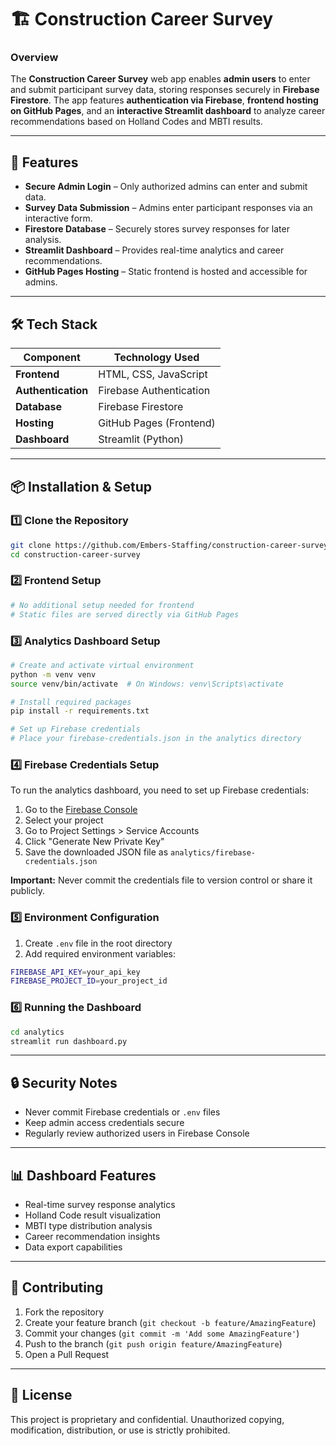 # 🏗️ Construction Career Survey  

### **Overview**  
The **Construction Career Survey** web app enables **admin users** to enter and submit participant survey data, storing responses securely in **Firebase Firestore**. The app features **authentication via Firebase**, **frontend hosting on GitHub Pages**, and an **interactive Streamlit dashboard** to analyze career recommendations based on Holland Codes and MBTI results.

---

## 🚀 **Features**  
- **Secure Admin Login** – Only authorized admins can enter and submit data.  
- **Survey Data Submission** – Admins enter participant responses via an interactive form.  
- **Firestore Database** – Securely stores survey responses for later analysis.  
- **Streamlit Dashboard** – Provides real-time analytics and career recommendations.  
- **GitHub Pages Hosting** – Static frontend is hosted and accessible for admins.  

---

## 🛠️ **Tech Stack**  
| Component         | Technology Used |
|------------------|----------------|
| **Frontend**     | HTML, CSS, JavaScript |
| **Authentication** | Firebase Authentication |
| **Database**     | Firebase Firestore |
| **Hosting**      | GitHub Pages (Frontend) |
| **Dashboard**    | Streamlit (Python) |

---

## 📦 **Installation & Setup**  
### **1️⃣ Clone the Repository**  
```sh
git clone https://github.com/Embers-Staffing/construction-career-survey.git
cd construction-career-survey
```

### **2️⃣ Frontend Setup**
```sh
# No additional setup needed for frontend
# Static files are served directly via GitHub Pages
```

### **3️⃣ Analytics Dashboard Setup**
```sh
# Create and activate virtual environment
python -m venv venv
source venv/bin/activate  # On Windows: venv\Scripts\activate

# Install required packages
pip install -r requirements.txt

# Set up Firebase credentials
# Place your firebase-credentials.json in the analytics directory
```

### **4️⃣ Firebase Credentials Setup**

To run the analytics dashboard, you need to set up Firebase credentials:

1. Go to the [Firebase Console](https://console.firebase.google.com)
2. Select your project
3. Go to Project Settings > Service Accounts
4. Click "Generate New Private Key"
5. Save the downloaded JSON file as `analytics/firebase-credentials.json`

**Important:** Never commit the credentials file to version control or share it publicly.

### **5️⃣ Environment Configuration**
1. Create `.env` file in the root directory
2. Add required environment variables:
```sh
FIREBASE_API_KEY=your_api_key
FIREBASE_PROJECT_ID=your_project_id
```

### **6️⃣ Running the Dashboard**
```sh
cd analytics
streamlit run dashboard.py
```

---

## 🔒 **Security Notes**
- Never commit Firebase credentials or `.env` files
- Keep admin access credentials secure
- Regularly review authorized users in Firebase Console

---

## 📊 **Dashboard Features**
- Real-time survey response analytics
- Holland Code result visualization
- MBTI type distribution analysis
- Career recommendation insights
- Data export capabilities

---

## 🤝 **Contributing**
1. Fork the repository
2. Create your feature branch (`git checkout -b feature/AmazingFeature`)
3. Commit your changes (`git commit -m 'Add some AmazingFeature'`)
4. Push to the branch (`git push origin feature/AmazingFeature`)
5. Open a Pull Request

---

## 📝 **License**
This project is proprietary and confidential. Unauthorized copying, modification, distribution, or use is strictly prohibited.
